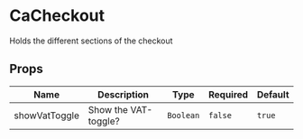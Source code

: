 # CaCheckout

Holds the different sections of the checkout

## Props

<!-- @vuese:CaCheckout:props:start -->
|Name|Description|Type|Required|Default|
|---|---|---|---|---|
|showVatToggle|Show the VAT-toggle?|`Boolean`|`false`|`true`|

<!-- @vuese:CaCheckout:props:end -->


